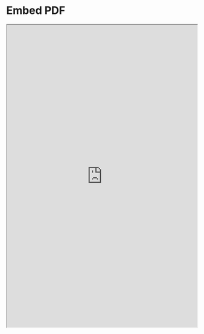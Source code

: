 # Embed PDF

<!---
pad is relatief t.o.v. de markdown file link
-->

<iframe width="100%" height="800" src="https://github.com/users/rgeerkens/projects/2">

## test

[demo](demopdf.pdf)
